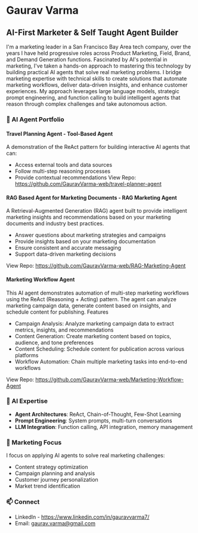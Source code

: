 # Gaurav Varma
## AI-First Marketer & Self Taught Agent Builder

I'm a marketing leader in a San Francisco Bay Area tech company, over the years I have held progressive roles across Product Marketing, Field, Brand, and Demand Generation functions.
Fascinated by AI's potential in marketing, I've taken a hands-on approach to mastering this technology by building practical AI agents that solve real marketing problems.
I bridge marketing expertise with technical skills to create solutions that automate marketing workflows, deliver data-driven insights, and enhance customer experiences. My approach leverages large language models, strategic prompt engineering, and function calling to build intelligent agents that reason through complex challenges and take autonomous action.

### 🤖 AI Agent Portfolio

#### Travel Planning Agent - Tool-Based Agent
A demonstration of the ReAct pattern for building interactive AI agents that can:
- Access external tools and data sources
- Follow multi-step reasoning processes
- Provide contextual recommendations
View Repo: https://github.com/GauravVarma-web/travel-planner-agent

#### RAG Based Agent for Marketing Documents - RAG Marketing Agent
A Retrieval-Augmented Generation (RAG) agent built to provide intelligent marketing insights and recommendations based on your marketing documents and industry best practices.
- Answer questions about marketing strategies and campaigns
- Provide insights based on your marketing documentation
- Ensure consistent and accurate messaging
- Support data-driven marketing decisions
  
View Repo: https://github.com/GauravVarma-web/RAG-Marketing-Agent

#### Marketing Workflow Agent
This AI agent demonstrates automation of multi-step marketing workflows using the ReAct (Reasoning + Acting) pattern. The agent can analyze marketing campaign data, generate content based on insights, and schedule content for publishing.
Features
- Campaign Analysis: Analyze marketing campaign data to extract metrics, insights, and recommendations
- Content Generation: Create marketing content based on topics, audience, and tone preferences
- Content Scheduling: Schedule content for publication across various platforms
- Workflow Automation: Chain multiple marketing tasks into end-to-end workflows

View Repo: https://github.com/GauravVarma-web/Marketing-Workflow-Agent

### 🧠 AI Expertise
- **Agent Architectures**: ReAct, Chain-of-Thought, Few-Shot Learning
- **Prompt Engineering**: System prompts, multi-turn conversations
- **LLM Integration**: Function calling, API integration, memory management

### 💼 Marketing Focus
I focus on applying AI agents to solve real marketing challenges:
- Content strategy optimization
- Campaign planning and analysis
- Customer journey personalization
- Market trend identification

### 📫 Connect
- LinkedIn - https://www.linkedin.com/in/gauravvarma7/
- Email: gaurav.varma@gmail.com
